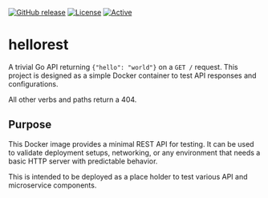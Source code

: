 [![GitHub release](https://img.shields.io/github/release/UnitVectorY-Labs/hellorest.svg)](https://github.com/UnitVectorY-Labs/hellorest/releases/latest) [![License](https://img.shields.io/badge/license-MIT-blue)](https://opensource.org/licenses/MIT) [![Active](https://img.shields.io/badge/Status-Active-green)](https://guide.unitvectorylabs.com/bestpractices/status/#active)

# hellorest

A trivial Go API returning `{"hello": "world"}` on a `GET /` request. This project is designed as a simple Docker container to test API responses and configurations.

All other verbs and paths return a 404.

## Purpose

This Docker image provides a minimal REST API for testing. It can be used to validate deployment setups, networking, or any environment that needs a basic HTTP server with predictable behavior.

This is intended to be deployed as a place holder to test various API and microservice components.
